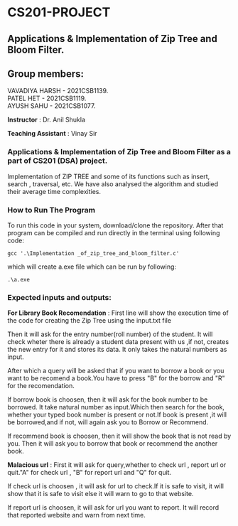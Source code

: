 # CS201-PROJECT
## Applications & Implementation of Zip Tree and Bloom Filter.

## Group members:  
VAVADIYA HARSH - 2021CSB1139.  
PATEL HET - 2021CSB1119.   
AYUSH SAHU - 2021CSB1077.   

**Instructor** :
Dr. Anil Shukla

**Teaching Assistant** :
Vinay Sir

### Applications & Implementation of Zip Tree and Bloom Filter as a part of CS201 (DSA) project.
Implementation of ZIP TREE and some of its functions such as insert, search , traversal, etc. We have also analysed the algorithm and studied their average time complexities.

### How to Run The Program
To run this code in your system, download/clone the repository.
After that program can be compiled and run directly in the terminal using following code:
```
gcc '.\Implementation _of_zip_tree_and_bloom_filter.c'
```
which will create a.exe file which can be run by following:
```
.\a.exe
```


### Expected inputs and outputs:  

**For Library Book Recomendation** :
First line will show the execution time of the code for creating the Zip Tree using the input.txt file

Then it will ask for the entry number(roll number) of the student. It will check wheter there is already a student data present with us ,if not, creates the new entry for it and stores its data. It only takes the natural numbers as input.

After which a query will be asked that if you want to borrow a book or you want to be recomend a book.You have to press "B" for the borrow and "R" for the recomendation.

If borrow book is choosen, then it will ask for the book number to be borrowed. It take natural number as input.Which then search for the book, whether your typed book number is present or not.If book is present ,it will be borrowed,and if not, will again ask you to Borrow or Recommend.

If recommend book is choosen, then it will show the book that is not read by you. Then it will ask you to borrow that book or recommend the another book.

**Malacious url** :
First it will ask for query,whether to check url , report url or quit."A" for check url , "B" for report url and "Q" for quit.

If check url is choosen , it will ask for url to check.If it is safe to visit, it will show that it is safe to visit else it will warn to go to that website.

If report url is choosen, it will ask for url you want to report. It will record that reported website and warn from next time.